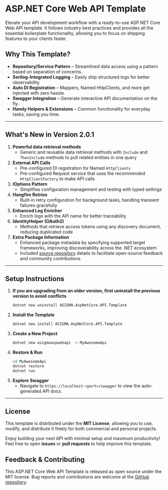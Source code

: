 # ASP.NET Core Web API Template

Elevate your API development workflow with a ready-to-use ASP.NET Core Web API template. It follows industry best practices and provides all the essential boilerplate functionality, allowing you to focus on shipping features to your clients faster.

## Why This Template?
- **Repository/Service Pattern** – Streamlined data access using a pattern based on separation of concerns.
- **Serilog-Integrated Logging** – Easily ship structured logs for better observability.
- **Auto DI Registration** – Mappers, Named HttpClients, and more get injected with zero hassle.
- **Swagger Integration** – Generate interactive API documentation on the fly.
- **Handy Helpers & Extensions** – Common functionality for everyday tasks, saving you time.

---

## What's New in Version 2.0.1
1. **Powerful data retrieval methods**
   - Generic and reusable data retrieval methods with `Include` and `ThenInclude` methods to pull related entities in one query
2. **External API Calls**
   - Pre-configured DI registration for Named `HttpClients`
   - Pre-configured Request service that uses the recommended `HttpClientFactory` to make API calls
3. **IOptions Pattern**
   - Simplifies configuration management and testing with typed settings
4. **Hangfire Retries**
   - Built-in retry configuration for background tasks, handling transient failures gracefully
5. **Enhanced Log Enricher**
   - Enrich logs with the API name for better traceability
6. **IdentityHelper (OAuth2)**
   - Methods that retrieve access tokens using any discovery document, reducing duplicated code
7. **Extra Package Information**
   - Enhanced package metadata by specifying supported target frameworks, improving discoverability across the .NET ecosystem
   - Included [source repository](https://github.com/asigmatech/api-template) details to facilitate open-source feedback and community contributions

---

## Setup Instructions
1. **If you are upgrading from an older version, first uninstall the previous version to avoid conflicts**
   ```bash
   dotnet new uninstall ASIGMA.AspNetCore.API.Template
   ```
2. **Install the Template**
   ```bash
   dotnet new install ASIGMA.AspNetCore.API.Template
   ```
3. **Create a New Project**
   ```bash
   dotnet new asigmaaspwebapi -n MyAwesomeApi
   ```
4. **Restore & Run**
   ```bash
   cd MyAwesomeApi
   dotnet restore
   dotnet run
   ```
5. **Explore Swagger**
    - Navigate to `https://localhost:<port>/swagger` to view the auto-generated API docs.

---

## License
This template is distributed under the **MIT License**, allowing you to use, modify, and distribute it freely for both commercial and personal projects.

Enjoy building your next API with minimal setup and maximum productivity! Feel free to open **issues** or **pull requests** to help improve this template.

## Feedback & Contributing
This ASP.NET Core Web API Template is released as open source under the MIT license. Bug reports and contributions are welcome at the [GitHub repository](https://github.com/asigmatech/api-template).

